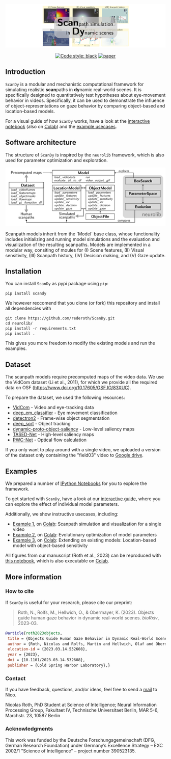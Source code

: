 <p align="center">
  <img src="https://github.com/rederoth/ScanDy/blob/main/docs/scandy_repo_card.png">
</p>
<p align="center">
  <a href="https://github.com/psf/black">
  	<img alt="Code style: black" src="https://img.shields.io/badge/code%20style-black-000000.svg"></a>
  <a href="https://doi.org/10.1101/2023.03.14.532608">
    <img alt="paper" src="https://img.shields.io/badge/preprint-10.1101%2F2023.03.14.532608-blue"></a>    
</p>
<!-- # ScanDy
Simulating Realistic Human Scanpaths in Dynamic Real-World Scenes -->

## Introduction

`ScanDy` is a modular and mechanistic computational framework for simulating realistic **scan**paths in **dy**namic real-world scenes. It is specifically designed to quantitatively test hypotheses about eye-movement behavior in videos.
Specifically, it can be used to demonstrate the influence of object-representations on gaze behavior by comparing object-based and location-based models.

For a visual guide of how `ScanDy` works, have a look at the [interactive notebook](examples/interactive_guide.ipynb) (also on [Colab](https://colab.research.google.com/github/rederoth/ScanDy/blob/main/examples/interactive_guide.ipynb)) and the <a href="#examples">example usecases</a>.

## Software architecture

The structure of `ScanDy` is inspired by the `neurolib` framework, which is also used for parameter optimization and exploration.
<p align="center">
  <img src="https://github.com/rederoth/ScanDy/blob/main/docs/software_architecture.png">
</p>
Scanpath models inherit from the `Model` base class, whose functionality includes initializing and running model simulations and the evaluation and visualization of the resulting scanpaths. Models are implemented in a modular way, consiting of moules for (I) Scene features, (II) Visual sensitivity, (III) Scanpath history, (IV) Decision making, and (V) Gaze update.

## Installation

You can install `ScanDy` as pypi package using `pip`:

```
pip install scandy
```

We however reccomend that you clone (or fork) this repository and install all dependencies with

```
git clone https://github.com/rederoth/ScanDy.git
cd neurolib/
pip install -r requirements.txt
pip install .
```

This gives you more freedom to modify the existing models and run the examples.

## Dataset

The scanpath models require precomputed maps of the video data. We use the VidCom dataset (Li et al., 2011), for which we provide all the required data on OSF (https://www.doi.org/10.17605/OSF.IO/83XUC).

To prepare the dataset, we used the following resources:

* [VidCom](http://ilab.usc.edu/vagba/dataset/VidCom/) - Video and eye-tracking data
* [deep_em_classifier](https://github.com/MikhailStartsev/deep_em_classifier/) - Eye movement classification
* [detectron2](https://github.com/facebookresearch/detectron2/) - Frame-wise object segmentation
* [deep_sort](https://github.com/nwojke/deep_sort/) - Object tracking
* [dynamic-proto-object-saliency](https://github.com/csmslab/dynamic-proto-object-saliency/) - Low-level saliency maps
* [TASED-Net](https://github.com/MichiganCOG/TASED-Net/) - High-level saliency maps
* [PWC-Net](https://github.com/NVlabs/PWC-Net/) - Optical flow calculation

If you only want to play around with a single video, we uploaded a version of the dataset only containing the "field03" video to [Google drive](https://drive.google.com/drive/folders/1ICTD9ENnidJXxHSvz30Aag3WXw8eslSZ?usp=share_link).

## Examples

We prepared a number of [IPython Notebooks](examples/) for you to explore the framework.

To get started with `ScanDy`, have a look at our [interactive guide](examples/interactive_guide.ipynb), where you can explore the effect of individual model parameters.

Additionally, we show instructive usecases, including:

* [Example 1](examples/ex1_scanpath_sgl_video.ipynb), on [Colab](https://colab.research.google.com/github/rederoth/ScanDy/blob/main/examples/ex1_scanpath_sgl_video.ipynb): Scanpath simulation and visualization for a single video
* [Example 2](examples/ex2_model_comparison.ipynb), on [Colab](https://colab.research.google.com/github/rederoth/ScanDy/blob/main/examples/ex2_model_comparison.ipynb): Evolutionary optimization of model parameters
* [Example 3](examples/ex3_model_extension.ipynb), on [Colab](https://colab.research.google.com/github/rederoth/ScanDy/blob/main/examples/ex3_model_extension.ipynb): Extending on existing models: Location-based model with object-based sensitivity

All figures from our manuscript (Roth et al., 2023) can be reproduced with [this notebook](examples/manuscript_results.ipynb), which is also executable on [Colab](https://colab.research.google.com/github/rederoth/ScanDy/blob/main/examples/manuscript_results.ipynb).

## More information

### How to cite

If `ScanDy` is useful for your research, please cite our preprint:
> Roth, N., Rolfs, M., Hellwich, O., & Obermayer, K. (2023). Objects guide human gaze behavior in dynamic real-world scenes. *bioRxiv*, 2023-03.

```bibtex
@article{roth2023objects,
 title = {Objects Guide Human Gaze Behavior in Dynamic Real-World Scenes},
 author = {Roth, Nicolas and Rolfs, Martin and Hellwich, Olaf and Obermayer, Klaus},
 elocation-id = {2023.03.14.532608},
 year = {2023},
 doi = {10.1101/2023.03.14.532608},
 publisher = {Cold Spring Harbor Laboratory},}
```

### Contact

 If you have feedback, questions, and/or ideas, feel free to send a [mail](mailto:roth@tu-berlin.de) to Nico.

Nicolas Roth,
PhD Student at Science of Intelligence;
Neural Information Processing Group,
Fakultaet IV, Technische Universitaet Berlin,
MAR 5-6, Marchstr. 23, 10587 Berlin

### Acknowledgments

This work was funded by the Deutsche Forschungsgemeinschaft (DFG, German Research Foundation) under Germany’s Excellence Strategy – EXC 2002/1 "Science of Intelligence" – project number 390523135.
